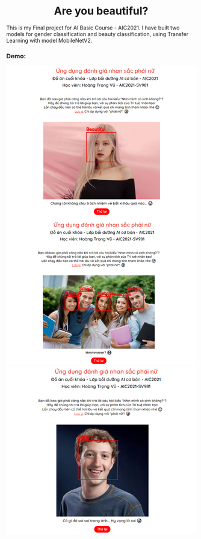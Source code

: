 <h1 align='center'>Are you beautiful?</h1>

This is my Final project for AI Basic Course - AIC2021. I have built two models for gender classification and beauty classification, using Transfer Learning with model MobileNetV2.

### Demo:

<img src="./Experiments/Picture1.png"/>
<img src="./Experiments/Picture2.png"/>
<img src="./Experiments/Picture3.png"/>

